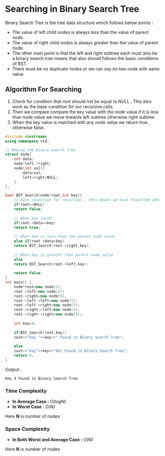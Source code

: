 # Searching in Binary Search Tree
Binary Search Tree is the tree data structure which follows below points :
- The value of left child nodes is always less than the value of parent node.
- The value of right child nodes is always greater than the value of parent node.
- The other main point is that the left and right subtree each must also be a binary search tree means that also should follows the basic conditions of BST. 
- There must be no duplicate nodes or we can say no two node with same value.

## Algorithm For Searching
1. Check for condition that root should not be equal to NULL , This also work as the base condition for our recursive calls.
2. Then we compare compare the key value with the node value if it is less than node value we move towards left subtree otherwise right subtree.
3. When the key value is matched with any node value we return true , otherwise false.

```cpp
#include <iostream>
using namespace std;

// Making the Binary Search Tree
struct node{
    int data;
    node*left,*right;
    node(int val){
        data=val;
        left=right=NULL;
    }
};

bool BST_Search(node*root,int key){
    // Base condition for recursion , this means we have travelled whole tree but key not found.
    if(root==NULL)
    return false;
    
    // When key found
    if(root->data==key)
    return true;
    
    // When key is less than the parent node value
    else if(root->data<key)
    return BST_Search(root->right,key);
    
    // When key is greater than parent node value
    else
    return BST_Search(root->left,key);
    
    return false;
}
int main() {
	node*root=new node(3);
	root->left=new node(2);
	root->right=new node(5);
	root->left->left=new node(1);
	root->left->right=new node(3);
	root->right->left=new node(4);
	root->right->right=new node(6);
	
	int key=4;
	
	if(BST_Search(root,key))
	cout<<"Key "<<key<<" Found in Binary Search Tree";
	
	else
	cout<<"Key"<<key<<"Not Found in Binary Search Tree";
	return 0;
}
```
Output : 
```
Key 4 Found in Binary Search Tree 
```
### Time Complexity
- **In Average Case :** *O(logN)* 
- **In Worst Case :** *O(N)* 

Here **N** is number of nodes

### Space Complexity
- **In Both Worst and Average Case :** *O(N)*  

Here **N** is number of nodes
